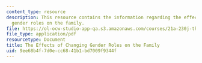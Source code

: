 ```yaml
---
content_type: resource
description: This resource contains the information regarding the effects of changing
  gender roles on the family.
file: https://ol-ocw-studio-app-qa.s3.amazonaws.com/courses/21a-230j-the-contemporary-american-family-spring-2004/9ee68b4f7d0ecc6841b1bd7009f9344f_MIT21A_230JS04_10jakon.pdf
file_type: application/pdf
resourcetype: Document
title: The Effects of Changing Gender Roles on the Family
uid: 9ee68b4f-7d0e-cc68-41b1-bd7009f9344f
---
```

